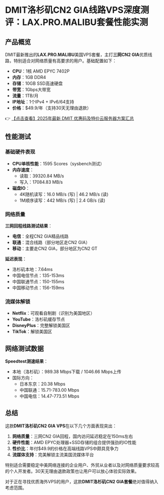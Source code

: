 # DMIT洛杉矶CN2 GIA线路VPS深度测评：LAX.PRO.MALIBU套餐性能实测

## 产品概览

DMIT最新推出的**LAX.PRO.MALIBU**美国VPS套餐，主打**三网CN2 GIA**优质线路，特别适合对网络质量有高要求的用户。基础配置如下：

- **CPU**：1核 AMD EPYC 7402P
- **内存**：1GB DDR4
- **存储**：10GB SSD高速硬盘
- **带宽**：1Gbps大带宽
- **流量**：1TB/月
- **IP地址**：1个IPv4 + IPv6/64支持
- **价格**：$49.9/年（支持30天无理由退款）

👉 [【点击查看】2025年最新 DMIT 优惠码及特价云服务器方案汇总](https://bit.ly/dmit_coupon)

## 性能测试

### 基础硬件表现

- **CPU单核性能**：1595 Scores（sysbench测试）
- **内存速度**：
  - 读取：39320.84 MB/s
  - 写入：17084.83 MB/s
- **磁盘IO**：
  - 4K随机读写：16.0 MB/s (写) | 46.2 MB/s (读)
  - 1M顺序读写：442 MB/s (写) | 2.4 GB/s (读)

### 网络质量

**三网回程线路测试结果**：

- **电信**：全程CN2 GIA精品线路
- **联通**：混合线路（部分地区走CN2 GIA）
- **移动**：主要走CN2 GIA，部分地区为CN2 GT

**延迟表现**：
- 洛杉矶本地：7.64ms
- 中国电信节点：135-153ms
- 中国联通节点：150-155ms
- 中国移动节点：156-159ms

### 流媒体解锁

- **Netflix**：可观看自制剧（识别为美国地区）
- **YouTube**：洛杉矶缓存节点
- **DisneyPlus**：完整解锁美国区
- **TikTok**：解锁美国区

## 网络测试数据

**Speedtest测速结果**：
- 本地（洛杉矶）：989.38 Mbps下载 / 1046.66 Mbps上传
- 国际方向：
  - 日本东京：20.38 Mbps
  - 中国联通：15.71-783.00 Mbps
  - 中国电信：14.47-773.51 Mbps

## 总结

这款**DMIT洛杉矶CN2 GIA VPS**在以下几个方面表现突出：

1. **网络质量**：三网CN2 GIA回程，国内访问延迟稳定在150ms左右
2. **硬件性能**：AMD EPYC处理器+SSD存储的组合提供强劲的IO性能
3. **性价比**：年付$49.9的价格在高端线路VPS中颇具竞争力
4. **流媒体支持**：完美解锁主流美国流媒体平台

特别适合需要稳定中美网络连接的企业用户、外贸从业者以及对网络质量要求较高的个人开发者。30天无理由退款政策也让用户可以放心体验实际效果。

对于正在寻找优质海外VPS的用户，这款**DMIT洛杉矶CN2 GIA套餐**绝对值得纳入考虑范围。
